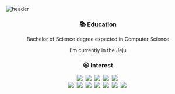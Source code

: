 ![header](https://capsule-render.vercel.app/api?type=Waving&color=auto&height=150&section=header&text=0.0jun&fontSize=70&animation=blink)

<h3 align="center"> 📚 Education </h3>

<p align="center"> Bachelor of Science degree expected in Computer Science </p>
<p align="center"> I'm currently in the Jeju </p>

<h3 align="center"> 😆 Interest </h3>

<p align="center">
  <img src="https://img.shields.io/badge/Steam-000000?style=flat-square&logo=Steam&logoColor=white"/></a>&nbsp 
  <img src="https://img.shields.io/badge/Epic Games-313131?style=flat-square&logo=Epic Games&logoColor=white"/></a>&nbsp 
  <img src="https://img.shields.io/badge/Origin-F56C2D?style=flat-squar&logo=Origin&logoColor=white"/></a>&nbsp 
  <img src="https://img.shields.io/badge/Unity-000000?style=flat-squar&logo=Unity&logoColor=white"/></a>&nbsp 
  <img src="https://img.shields.io/badge/Unreal Engine-0E1128?style=flat-square&logo=Unreal Engine&logoColor=white"/></a>&nbsp
  <br>
  <img src="https://img.shields.io/badge/C Sharp-239120?style=flat-squar&logo=C Sharp&logoColor=white"/></a>&nbsp 
  <img src="https://img.shields.io/badge/C++-00599C?style=flat-squar&logo=C++&logoColor=white"/></a>&nbsp
  <img src="https://img.shields.io/badge/C-A8B9CC?style=flat-squar&logo=C&logoColor=white"/></a>&nbsp
  <img src="https://img.shields.io/badge/HTML5-E34F26?style=flat-squar&logo=HTML5&logoColor=white"/></a>&nbsp
  <img src="https://img.shields.io/badge/CSS3-1572B6?style=flat-squar&logo=CSS3&logoColor=white"/></a>&nbsp
  <img src="https://img.shields.io/badge/JavaScript-F7DF1E?style=flat-squar&logo=JavaScript&logoColor=white"/></a>&nbsp
  <img src="https://img.shields.io/badge/Flutter-02569B?style=flat-squar&logo=Flutter&logoColor=white"/></a>&nbsp
 </p>
